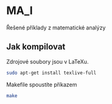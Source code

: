 # MA_I
Řešené příklady z matematické analýzy

## Jak kompilovat

Zdrojové soubory jsou v LaTeXu.
```bash
sudo apt-get install texlive-full
```
Makefile spoustíte příkazem
```bash
make
```

